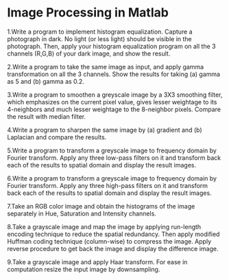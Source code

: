 # Image Processing in Matlab

1.Write a program to implement histogram equalization. Capture a photograph in dark. No light (or less light) should be visible in the photograph. Then, apply your histogram equalization program on all the 3 channels (R,G,B) of your dark image, and show the result.

2.Write a program to take the same image as input, and apply gamma transformation on all the 3 channels. Show the results for taking (a) gamma as 5 and (b) gamma as 0.2.

3.Write a program to smoothen a greyscale image by a 3X3 smoothing filter, which emphasizes on the current pixel value, gives lesser weightage to its 4-neighbors and much lesser weightage to the 8-neighbor pixels. Compare the result with median filter.

4.Write a program to sharpen the same image by (a) gradient and (b) Laplacian and compare the results.

5.Write a program to transform a greyscale image to frequency domain by Fourier transform. Apply any three low-pass filters on it and transform back each of the results to spatial domain and display the result images.

6.Write a program to transform a greyscale image to frequency domain by Fourier transform. Apply any three high-pass filters on it and transform back each of the results to spatial domain and display the result images.

7.Take an RGB color image and obtain the histograms of the image separately in Hue, Saturation and Intensity channels.

8.Take a grayscale image and map the image by applying run-length encoding technique to reduce the spatial redundancy. Then apply modified Huffman coding technique (column-wise) to compress the image. Apply reverse procedure to get back the image and display the difference image.

9.Take a grayscale image and apply Haar transform. For ease in computation resize the input image by downsampling.
